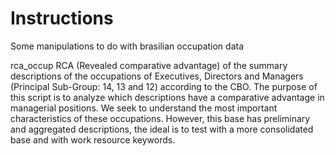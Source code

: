 # Instructions
Some manipulations to do with brasilian occupation data

rca_occup 
RCA (Revealed comparative advantage) of the summary descriptions of the occupations of Executives, Directors and Managers (Principal Sub-Group: 14, 13 and 12) according to the CBO. The purpose of this script is to analyze which descriptions have a comparative advantage in managerial positions. We seek to understand the most important characteristics of these occupations. However, this base has preliminary and aggregated descriptions, the ideal is to test with a more consolidated base and with work resource keywords.
